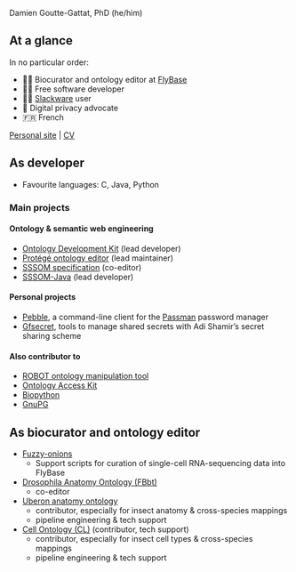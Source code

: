 Damien Goutte-Gattat, PhD (he/him)

## At a glance

In no particular order:

* 🧑‍🔬 Biocurator and ontology editor at [FlyBase](https://flybase.org/)
* 🧑‍💻 Free software developer
* 🧑‍💻 [Slackware](http://www.slackware.com/) user
* 🥷 Digital privacy advocate
* 🇫🇷 French

[Personal site](https://incenp.org/) | [CV](https://incenp.org/cv/cv.pdf)

## As developer

* Favourite languages: C, Java, Python

### Main projects

#### Ontology & semantic web engineering

* [Ontology Development Kit](https://github.com/INCATools/ontology-development-kit)
  (lead developer)
* [Protégé ontology editor](https://github.com/protegeproject/protege)
  (lead maintainer)
* [SSSOM specification](https://github.com/mapping-commons/sssom) (co-editor)
* [SSSOM-Java](https://github.com/gouttegd/sssom-java) (lead developer)

#### Personal projects

* [Pebble](https://git.incenp.org/damien/pebble), a command-line client for
  the [Passman](https://github.com/nextcloud/passman) password manager
* [Gfsecret](https://git.incenp.org/damien/gfsecret), tools to manage shared
  secrets with Adi Shamir’s secret sharing scheme

#### Also contributor to

* [ROBOT ontology manipulation tool](https://github.com/ontodev/robot)
* [Ontology Access Kit](https://github.com/INCATools/ontology-access-kit)
* [Biopython](https://github.com/biopython/biopython)
* [GnuPG](https://gnupg.org/)

## As biocurator and ontology editor

* [Fuzzy-onions](https://github.com/FlyBase/fuzzy-onions)
  * Support scripts for curation of single-cell RNA-sequencing data into FlyBase
* [Drosophila Anatomy Ontology (FBbt)](https://github.com/FlyBase/drosophila-anatomy-developmental-ontology)
  * co-editor
* [Uberon anatomy ontology](https://github.com/obophenotype/uberon)
  * contributor, especially for insect anatomy & cross-species mappings
  * pipeline engineering & tech support
* [Cell Ontology (CL)](https://github.com/obophenotype/cell-ontology) (contributor, tech support)
  * contributor, especially for insect cell types & cross-species mappings
  * pipeline engineering & tech support
